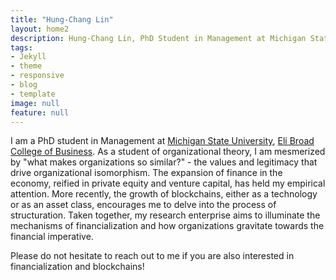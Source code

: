 ```yaml
---
title: "Hung-Chang Lin"
layout: home2
description: Hung-Chang Lin, PhD Student in Management at Michigan State University, Eli Broad College of Business
tags:
- Jekyll
- theme
- responsive
- blog
- template
image: null
feature: null
---
```


I am a PhD student in Management at <a href="https://www.msu.edu/" target="_blank">Michigan State University</a>, <a href="https://broad.msu.edu/" target="_blank">Eli Broad College of Business</a>. As a student of organizational theory, I am mesmerized by "what makes organizations so similar?" - the values and legitimacy that drive organizational isomorphism. The expansion of finance in the economy, reified in private equity and venture capital, has held my empirical attention. More recently, the growth of blockchains, either as a technology or as an asset class, encourages me to delve into the process of structuration. Taken together, my research enterprise aims to illuminate the mechanisms of financialization and how organizations gravitate towards the financial imperative.

Please do not hesitate to reach out to me if you are also interested in financialization and blockchains!
